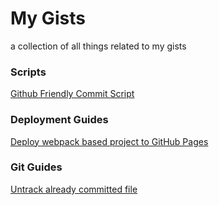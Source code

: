 # My Gists

a collection of all things related to my gists

### Scripts
[Github Friendly Commit Script](https://gist.github.com/mcrd25/5628465104cd213239578477e746bf47)

### Deployment Guides
[Deploy webpack based project to GitHub Pages](https://gist.github.com/mcrd25/ec2ce1aeb0fac80cfef7bc09a5ed6a6e)

### Git Guides
[Untrack already committed file](https://gist.github.com/mcrd25/1b2718054b65f4720fa582c6a4032217)
